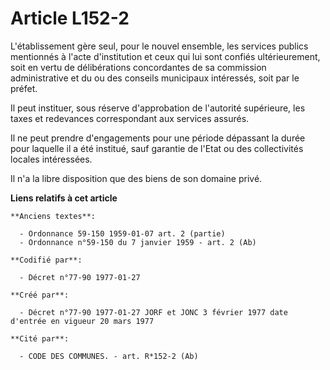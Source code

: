 # Article L152-2

L'établissement gère seul, pour le nouvel ensemble, les services publics mentionnés à l'acte d'institution et ceux qui lui
sont confiés ultérieurement, soit en vertu de délibérations concordantes de sa commission administrative et du ou des
conseils municipaux intéressés, soit par le préfet. 

Il peut instituer, sous réserve d'approbation de l'autorité supérieure, les taxes et redevances correspondant aux services
assurés. 

Il ne peut prendre d'engagements pour une période dépassant la durée pour laquelle il a été institué, sauf garantie de l'Etat
ou des collectivités locales intéressées. 

Il n'a la libre disposition que des biens de son domaine privé.

**Liens relatifs à cet article**

	**Anciens textes**:

	  - Ordonnance 59-150 1959-01-07 art. 2 (partie)
	  - Ordonnance n°59-150 du 7 janvier 1959 - art. 2 (Ab)

	**Codifié par**:

	  - Décret n°77-90 1977-01-27

	**Créé par**:

	  - Décret n°77-90 1977-01-27 JORF et JONC 3 février 1977 date d'entrée en vigueur 20 mars 1977

	**Cité par**:

	  - CODE DES COMMUNES. - art. R*152-2 (Ab)
